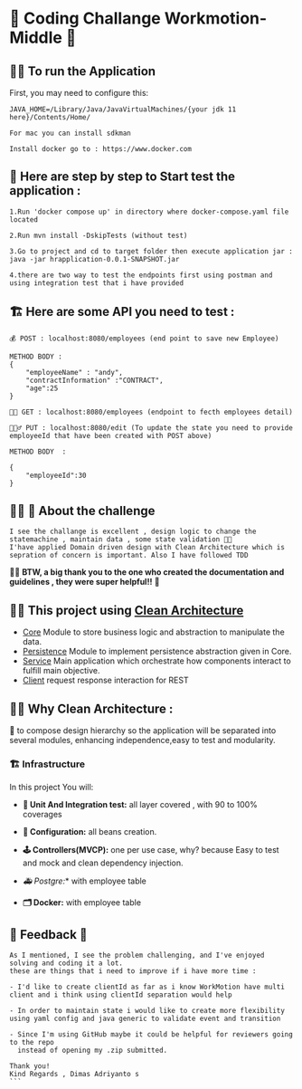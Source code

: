 # 🚀 Coding Challange Workmotion-Middle 🚀

## 🏃👾 To run the Application

First, you may need to configure this:

```
JAVA_HOME=/Library/Java/JavaVirtualMachines/{your jdk 11 here}/Contents/Home/ 

For mac you can install sdkman

Install docker go to : https://www.docker.com

```

##  🦾 Here are step by step to Start test the application :
```
1.Run 'docker compose up' in directory where docker-compose.yaml file located

2.Run mvn install -DskipTests (without test)

3.Go to project and cd to target folder then execute application jar : java -jar hrapplication-0.0.1-SNAPSHOT.jar

4.there are two way to test the endpoints first using postman and using integration test that i have provided 
```

## 🏗 Here are some API you need to test :

```
💰 POST : localhost:8080/employees (end point to save new Employee)

METHOD BODY : 
{
    "employeeName" : "andy",
    "contractInformation" :"CONTRACT",
    "age":25
}

🙌🏻 GET : localhost:8080/employees (endpoint to fecth employees detail)

🧜🏻‍♂️ PUT : localhost:8080/edit (To update the state you need to provide employeeId that have been created with POST above)

METHOD BODY  : 

{
    "employeeId":30
}

```


## 🧑‍💻 🤖 About the challenge
```
I see the challange is excellent , design logic to change the statemachine , maintain data , some state validation 🧑‍🔬
I'have applied Domain driven design with Clean Architecture which is sepration of concern is important. Also I have followed TDD
```

🙏🏻 **BTW, a big thank you to the one who created the documentation and guidelines , they were super helpful!!** 🍦


## 🙌🏻 This project using [Clean Architecture](https://blog.cleancoder.com/uncle-bob/2012/08/13/the-clean-architecture.html)

* [Core](/core) Module to store business logic and abstraction to manipulate the data.
* [Persistence](/persistence) Module to implement persistence abstraction given in Core.
* [Service](/service) Main application which orchestrate how components interact to fulfill main objective.
* [Client](/client) request response interaction for REST


## 🧑‍🔬 Why Clean Architecture  :
🦾 to compose design hierarchy so the application will be separated into several modules, enhancing independence,easy to test and modularity. 


### 🏗 Infrastructure

In this project You will:

- **🧮 Unit And Integration test:** all layer covered , with 90 to 100% coverages


- **🧮 Configuration:** all beans creation.


- **🕹 Controllers(MVCP):** one per use case, why? because Easy to test and mock and clean dependency injection.

- *🚑 Postgre:** with employee table 


- **🗂 Docker:** with employee table 



## 🔁 Feedback 🚀
````
As I mentioned, I see the problem challenging, and I've enjoyed solving and coding it a lot.
these are things that i need to improve if i have more time :

- I'd like to create clientId as far as i know WorkMotion have multi client and i think using clientId separation would help

- In order to maintain state i would like to create more flexibility using yaml config and java generic to validate event and transition

- Since I'm using GitHub maybe it could be helpful for reviewers going to the repo
  instead of opening my .zip submitted.

Thank you!
Kind Regards , Dimas Adriyanto s
```

